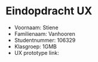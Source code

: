 # Eindopdracht UX

- Voornaam: Stiene
- Familienaam:  Vanhooren
- Studentnummer: 106329
- Klasgroep: 1GMB
- UX prototype link: 

